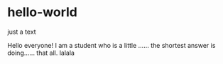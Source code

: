 # hello-world
just a text

Hello everyone!
I am a student who is a little ......
 the shortest answer is doing......
that all.
lalala
